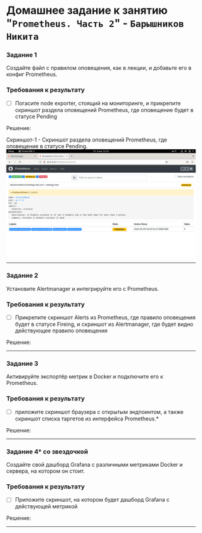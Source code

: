 # Домашнее задание к занятию "`Prometheus. Часть 2`" - `Барышников Никита`


### Задание 1
Создайте файл с правилом оповещения, как в лекции, и добавьте его в конфиг Prometheus.

### Требования к результату
- [ ] Погасите node exporter, стоящий на мониторинге, и прикрепите скриншот раздела оповещений Prometheus, где оповещение будет в статусе Pending

Решение:

Скриншот-1 - Скриншот раздела оповещений Prometheus, где оповещение в статусе Pending.
![Скриншот-1](https://github.com/BaryshnikovNV/Monitoring-and-fault-tolerance/blob/main/img/9-05/9.5.1_Скриншот_раздела_оповещений_Prometheus,_где_оповещение_в_статусе_Pending.png)

---

### Задание 2
Установите Alertmanager и интегрируйте его с Prometheus.

### Требования к результату
- [ ] Прикрепите скриншот Alerts из Prometheus, где правило оповещения будет в статусе Fireing, и скриншот из Alertmanager, где будет видно действующее правило оповещения

Решение:



---

### Задание 3

Активируйте экспортёр метрик в Docker и подключите его к Prometheus.

### Требования к результату
- [ ] приложите скриншот браузера с открытым эндпоинтом, а также скриншот списка таргетов из интерфейса Prometheus.*

Решение:



---

### Задание 4* со звездочкой 

Создайте свой дашборд Grafana с различными метриками Docker и сервера, на котором он стоит.

### Требования к результату
- [ ] Приложите скриншот, на котором будет дашборд Grafana с действующей метрикой

Решение:



---